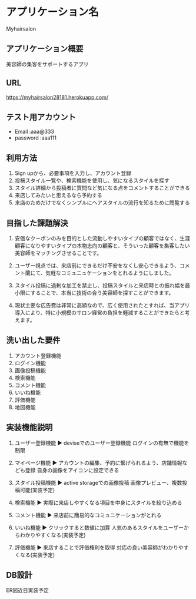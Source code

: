 # アプリケーション名

Myhairsalon

## アプリケーション概要

美容師の集客をサポートするアプリ

## URL

https://myhairsalon28181.herokuapp.com/

## テスト用アカウント

- Email    :aaa@333
- password :aaa111

## 利用方法

1. Sign upから、必要事項を入力し、アカウント登録
2. 投稿スタイル一覧や、検索機能を使用し、気になるスタイルを探す
3. スタイル詳細から投稿者に質問など気になる点をコメントすることができる
4. 来店してみたいと思えるなら予約する
5. 来店のためだけでなくシンプルにヘアスタイルの流行を知るために閲覧する

## 目指した課題解決

1. 安価なクーポンのみを目的とした流動しやすいタイプの顧客ではなく、生涯顧客になりやすいタイプの本物志向の顧客と、そういった顧客を集客したい美容師をマッチングさせることです。

2. ユーザー視点では、来店前にできるだけ不安をなくし安心できるよう、コメント蘭にて、気軽なコミュニュケーションをとれるようにしました。

3. スタイル投稿に過剰な加工を禁止し、投稿スタイルと来店時との振れ幅を最小限にすることで、本当に技術の合う美容師を探すことができます。

4. 現状主要な広告費は非常に高額なので、広く使用されたとすれば、当アプリ導入により、特に小規模のサロン経営の負担を軽減することができたらと考えます。

## 洗い出した要件 

1. アカウント登録機能
2. ログイン機能
3. 画像投稿機能
4. 検索機能
5. コメント機能
6. いいね機能
7. 評価機能
8. 地図機能



## 実装機能説明

1. ユーザー登録機能
▶︎ deviseでのユーザー登録機能
   ログインの有無で機能を制限

2. マイページ機能
▶︎ アカウントの編集、予約に繋げられるよう、店舗情報なども登録
   自身の画像をアイコンに設定できる

3. スタイル投稿機能
▶︎ active storageでの画像投稿
   画像プレビュー、複数投稿可能(実装予定)

4. 検索機能
▶︎ 実際に来店しやすくなる項目を中身にスタイルを絞り込める

5. コメント機能
▶︎ 来店前に簡易的なコミュニケーションがとれる

6. いいね機能
▶︎ クリックすると数値に加算
   人気のあるスタイルをユーザーからわかりやすくなる(実装予定)

7. 評価機能
▶︎ 来店することで評価権利を取得
   対応の良い美容師がわかりやすくなる(実装予定)
 
## DB設計
 
ER図近日実装予定